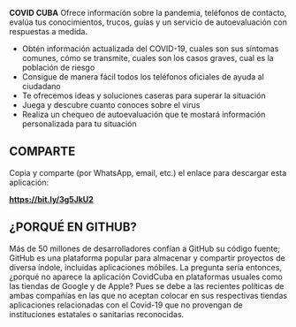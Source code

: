

**COVID CUBA** Ofrece información sobre la pandemia, teléfonos de contacto, evalúa tus conocimientos, trucos, guías y un servicio de autoevaluación con respuestas a medida.

- Obtén información actualizada del COVID-19, cuales son sus síntomas comunes, cómo se transmite, cuales son los casos graves, cual es la población de riesgo
- Consigue de manera fácil todos los teléfonos oficiales de ayuda al ciudadano
- Te ofrecemos ideas y soluciones caseras para superar la situación
- Juega y descubre cuanto conoces sobre el virus
- Realiza un chequeo de autoevaluación que te mostará información personalizada para tu situación


## COMPARTE

Copia y comparte (por WhatsApp, email, etc.) el enlace para descargar esta aplicación: 

**https://bit.ly/3g5JkU2**


## ¿PORQUÉ EN GITHUB?

Más de 50 millones de desarrolladores confían a GitHub su código fuente; GitHub es una plataforma popular para almacenar y compartir proyectos de diversa índole, incluidas aplicaciones móbiles. La pregunta sería entonces, ¿porqué no aparece la aplicación CovidCuba en plataformas usuales como las tiendas de Google y de Apple? Pues se debe a las recientes políticas de ambas compañías en las que no aceptan colocar en sus respectivas tiendas aplicaciones relacionadas con el Covid-19 que no provengan de instituciones estatales o sanitarias reconocidas.

